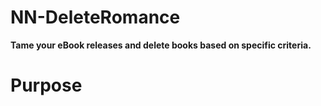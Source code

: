 NN-DeleteRomance
================

<b>Tame your eBook releases and delete books based on specific criteria.</b>

Purpose
=======

